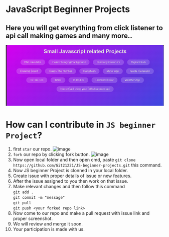 # JavaScript Beginner Projects
## Here you will get everything from click listener to api call making games and many more..
![screenshot](image-1.png)
# How can I contribute in `JS beginner Project`?
1) first `star` our repo. ![image](https://github.com/Git21221/IBMSkillsBuild/assets/101005577/74657b1d-b3c5-45fd-861c-344144259881)
2) `fork` our repo by clicking fork button. ![image](https://github.com/Git21221/IBMSkillsBuild/assets/101005577/1312a52c-8959-489d-88e9-3d9addea9dd8)
3) Now open local folder and then open cmd, paste `git clone https://github.com/Git21221/JS-beginner-projects.git` this command.
4) Now JS beginner Project is clonned in your local folder.
5) Create issue with proper details of issue or new features.
6) After the issue assigned to you then work on that issue.
7) Make relevant changes and then follow this command<br>
`git add .`<br>
`git commit -m "message"`<br>
`git pull`<br>
`git push <your forked repo link>`
8) Now come to our repo and make a pull request with issue link and proper screenshot.
9) We will review and merge it soon.
10) Your participation is made with us.

